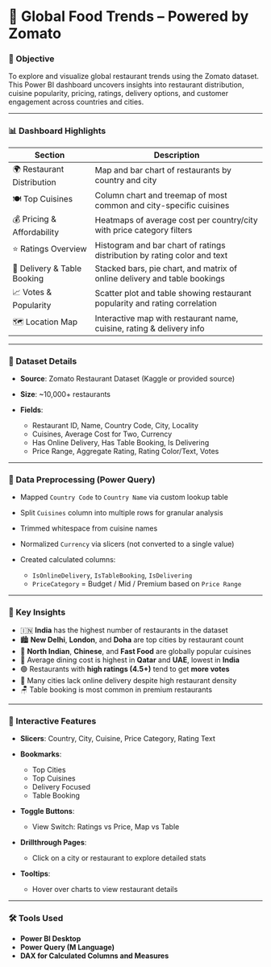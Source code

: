 # 🧾 Global Food Trends – Powered by Zomato

### 📌 Objective

To explore and visualize global restaurant trends using the Zomato dataset. This Power BI dashboard uncovers insights into restaurant distribution, cuisine popularity, pricing, ratings, delivery options, and customer engagement across countries and cities.

---

### 📊 Dashboard Highlights

| Section                     | Description                                                                 |
| --------------------------- | --------------------------------------------------------------------------- |
| 🌍 Restaurant Distribution  | Map and bar chart of restaurants by country and city                        |
| 🍽️ Top Cuisines            | Column chart and treemap of most common and city-specific cuisines          |
| 💰 Pricing & Affordability  | Heatmaps of average cost per country/city with price category filters       |
| ⭐ Ratings Overview          | Histogram and bar chart of ratings distribution by rating color and text    |
| 🚚 Delivery & Table Booking | Stacked bars, pie chart, and matrix of online delivery and table bookings   |
| 📈 Votes & Popularity       | Scatter plot and table showing restaurant popularity and rating correlation |
| 🗺️ Location Map            | Interactive map with restaurant name, cuisine, rating & delivery info       |

---

### 📁 Dataset Details

* **Source**: Zomato Restaurant Dataset (Kaggle or provided source)
* **Size**: \~10,000+ restaurants
* **Fields**:

  * Restaurant ID, Name, Country Code, City, Locality
  * Cuisines, Average Cost for Two, Currency
  * Has Online Delivery, Has Table Booking, Is Delivering
  * Price Range, Aggregate Rating, Rating Color/Text, Votes

---

### 🧹 Data Preprocessing (Power Query)

* Mapped `Country Code` to `Country Name` via custom lookup table
* Split `Cuisines` column into multiple rows for granular analysis
* Trimmed whitespace from cuisine names
* Normalized `Currency` via slicers (not converted to a single value)
* Created calculated columns:

  * `IsOnlineDelivery`, `IsTableBooking`, `IsDelivering`
  * `PriceCategory` = Budget / Mid / Premium based on `Price Range`

---

### 📌 Key Insights

* 🇮🇳 **India** has the highest number of restaurants in the dataset
* 🏙️ **New Delhi**, **London**, and **Doha** are top cities by restaurant count
* 🍕 **North Indian**, **Chinese**, and **Fast Food** are globally popular cuisines
* 💸 Average dining cost is highest in **Qatar** and **UAE**, lowest in **India**
* 🟢 Restaurants with **high ratings (4.5+)** tend to get **more votes**
* 🚚 Many cities lack online delivery despite high restaurant density
* 🪑 Table booking is most common in premium restaurants

---

### 🧠 Interactive Features

* **Slicers**: Country, City, Cuisine, Price Category, Rating Text
* **Bookmarks**:

  * Top Cities
  * Top Cuisines
  * Delivery Focused
  * Table Booking
* **Toggle Buttons**:

  * View Switch: Ratings vs Price, Map vs Table
* **Drillthrough Pages**:

  * Click on a city or restaurant to explore detailed stats
* **Tooltips**:

  * Hover over charts to view restaurant details

---

### 🛠 Tools Used

* **Power BI Desktop**
* **Power Query (M Language)**
* **DAX for Calculated Columns and Measures**



